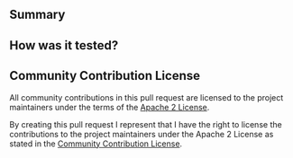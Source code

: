 ## Summary

## How was it tested?

## Community Contribution License

All community contributions in this pull request are licensed to the project
maintainers under the terms of the
[Apache 2 License](https://www.apache.org/licenses/LICENSE-2.0).

By creating this pull request I represent that I have the right to license the
contributions to the project maintainers under the Apache 2 License as stated in
the
[Community Contribution License](https://github.com/jetify-com/opensource/blob/main/CONTRIBUTING.md#community-contribution-license).
